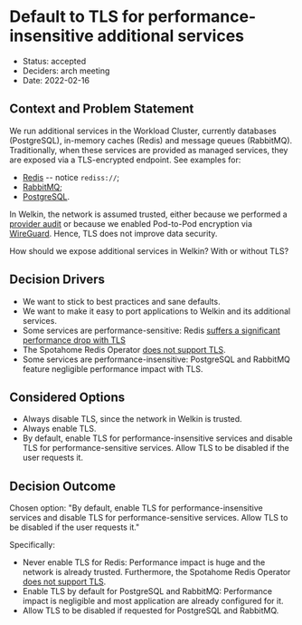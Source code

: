 # Default to TLS for performance-insensitive additional services

- Status: accepted
- Deciders: arch meeting
- Date: 2022-02-16

## Context and Problem Statement

We run additional services in the Workload Cluster, currently databases (PostgreSQL), in-memory caches (Redis) and message queues (RabbitMQ).
Traditionally, when these services are provided as managed services, they are exposed via a TLS-encrypted endpoint. See examples for:

- [Redis](https://learn.microsoft.com/en-us/azure/redis/nodejs-get-started) -- notice `rediss://`;
- [RabbitMQ](https://docs.aws.amazon.com/amazon-mq/latest/developer-guide/data-protection.html#data-protection-encryption-in-transit);
- [PostgreSQL](https://docs.aws.amazon.com/AmazonRDS/latest/UserGuide/PostgreSQL.Concepts.General.SSL.html).

In Welkin, the network is assumed trusted, either because we performed a [provider audit](../operator-manual/provider-audit.md) or because we enabled Pod-to-Pod encryption via [WireGuard](https://elastisys.com/redundancy-across-data-centers-with-kubernetes-wireguard-and-rook/). Hence, TLS does not improve data security.

How should we expose additional services in Welkin? With or without TLS?

## Decision Drivers

- We want to stick to best practices and sane defaults.
- We want to make it easy to port applications to Welkin and its additional services.
- Some services are performance-sensitive: Redis [suffers a significant performance drop with TLS](https://dzone.com/articles/redis-tls-can-significantly-reduce-performance-a-l)
- The Spotahome Redis Operator [does not support TLS](https://github.com/spotahome/redis-operator/issues/268).
- Some services are performance-insensitive: PostgreSQL and RabbitMQ feature negligible performance impact with TLS.

## Considered Options

- Always disable TLS, since the network in Welkin is trusted.
- Always enable TLS.
- By default, enable TLS for performance-insensitive services and disable TLS for performance-sensitive services. Allow TLS to be disabled if the user requests it.

## Decision Outcome

Chosen option: "By default, enable TLS for performance-insensitive services and disable TLS for performance-sensitive services. Allow TLS to be disabled if the user requests it."

Specifically:

- Never enable TLS for Redis: Performance impact is huge and the network is already trusted. Furthermore, the Spotahome Redis Operator [does not support TLS](https://github.com/spotahome/redis-operator/issues/268).
- Enable TLS by default for PostgreSQL and RabbitMQ: Performance impact is negligible and most application are already configured for it.
- Allow TLS to be disabled if requested for PostgreSQL and RabbitMQ.
